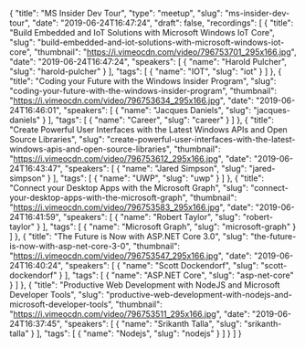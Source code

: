 {
  "title": "MS Insider Dev Tour",
  "type": "meetup",
  "slug": "ms-insider-dev-tour",
  "date": "2019-06-24T16:47:24",
  "draft": false,
  "recordings": [
    {
      "title": "Build Embedded and IoT Solutions with Microsoft Windows IoT Core",
      "slug": "build-embedded-and-iot-solutions-with-microsoft-windows-iot-core",
      "thumbnail": "https://i.vimeocdn.com/video/796753701_295x166.jpg",
      "date": "2019-06-24T16:47:24",
      "speakers": [
        {
          "name": "Harold Pulcher",
          "slug": "harold-pulcher"
        }
      ],
      "tags": [
        {
          "name": "IOT",
          "slug": "iot"
        }
      ]
    },
    {
      "title": "Coding your Future with the Windows Insider Program",
      "slug": "coding-your-future-with-the-windows-insider-program",
      "thumbnail": "https://i.vimeocdn.com/video/796753634_295x166.jpg",
      "date": "2019-06-24T16:46:01",
      "speakers": [
        {
          "name": "Jacques Daniels",
          "slug": "jacques-daniels"
        }
      ],
      "tags": [
        {
          "name": "Career",
          "slug": "career"
        }
      ]
    },
    {
      "title": "Create Powerful User Interfaces with the Latest Windows APIs and Open Source Libraries",
      "slug": "create-powerful-user-interfaces-with-the-latest-windows-apis-and-open-source-libraries",
      "thumbnail": "https://i.vimeocdn.com/video/796753612_295x166.jpg",
      "date": "2019-06-24T16:43:47",
      "speakers": [
        {
          "name": "Jared Simpson",
          "slug": "jared-simpson"
        }
      ],
      "tags": [
        {
          "name": "UWP",
          "slug": "uwp"
        }
      ]
    },
    {
      "title": "Connect your Desktop Apps with the Microsoft Graph",
      "slug": "connect-your-desktop-apps-with-the-microsoft-graph",
      "thumbnail": "https://i.vimeocdn.com/video/796753583_295x166.jpg",
      "date": "2019-06-24T16:41:59",
      "speakers": [
        {
          "name": "Robert Taylor",
          "slug": "robert-taylor"
        }
      ],
      "tags": [
        {
          "name": "Microsoft Graph",
          "slug": "microsoft-graph"
        }
      ]
    },
    {
      "title": "The Future is Now with ASP.NET Core 3.0",
      "slug": "the-future-is-now-with-asp-net-core-3-0",
      "thumbnail": "https://i.vimeocdn.com/video/796753547_295x166.jpg",
      "date": "2019-06-24T16:40:24",
      "speakers": [
        {
          "name": "Scott Dockendorf",
          "slug": "scott-dockendorf"
        }
      ],
      "tags": [
        {
          "name": "ASP.NET Core",
          "slug": "asp-net-core"
        }
      ]
    },
    {
      "title": "Productive Web Development with NodeJS and Microsoft Developer Tools",
      "slug": "productive-web-development-with-nodejs-and-microsoft-developer-tools",
      "thumbnail": "https://i.vimeocdn.com/video/796753511_295x166.jpg",
      "date": "2019-06-24T16:37:45",
      "speakers": [
        {
          "name": "Srikanth Talla",
          "slug": "srikanth-talla"
        }
      ],
      "tags": [
        {
          "name": "Nodejs",
          "slug": "nodejs"
        }
      ]
    }
  ]
}